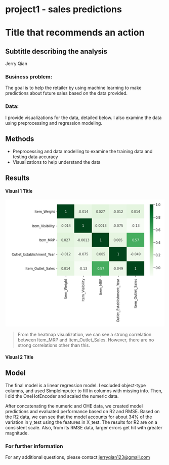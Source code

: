 # project1 - sales predictions
# Title that recommends an action
## Subtitle describing the analysis 

Jerry Qian

### Business problem:

The goal is to help the retailer by using machine learning to make predictions about future sales based on the data provided.


### Data:
I provide visualizations for the data, detailed below. I also examine the data using preprocessing and regression modeling.


## Methods
- Preprocessing and data modelling to examine the training data and testing data accuracy
- Visualizations to help understand the data

## Results


#### Visual 1 Title
![sample image](heatmap.png)

> From the heatmap visualization, we can see a strong correlation between Item_MRP and Item_Outlet_Sales. However, there are no strong correlations other than this.

#### Visual 2 Title

## Model

The final model is a linear regression model. I excluded object-type columns, and used SimpleImputer to fill in columns with missing info. Then, I did the OneHotEncoder and scaled the numeric data. 

After concatenating the numeric and OHE data, we created model predictions and evaluated performance based on R2 and RMSE. Based on the R2 data, we can see that the model accounts for about 34% of the variation in y_test using the features in X_test. The results for R2 are on a consistent scale. Also, from its RMSE data, larger errors get hit with greater magnitude.


### For further information


For any additional questions, please contact jerryqian123@gmail.com
